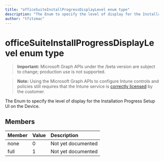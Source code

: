 ```yaml
---
title: "officeSuiteInstallProgressDisplayLevel enum type"
description: "The Enum to specify the level of display for the Installation Progress Setup UI on the Device."
author: "tfitzmac"
---
```


# officeSuiteInstallProgressDisplayLevel enum type

> **Important:** Microsoft Graph APIs under the /beta version are subject to change; production use is not supported.

> **Note:** Using the Microsoft Graph APIs to configure Intune controls and policies still requires that the Intune service is [correctly licensed](https://go.microsoft.com/fwlink/?linkid=839381) by the customer.

The Enum to specify the level of display for the Installation Progress Setup UI on the Device.

## Members
|Member|Value|Description|
|:---|:---|:---|
|none|0|Not yet documented|
|full|1|Not yet documented|



